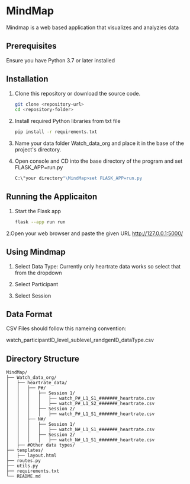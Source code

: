 # MindMap

Mindmap is a web based application that visualizes and analyzies data

## Prerequisites

Ensure you have Python 3.7 or later installed 

## Installation 

1. Clone this repository or download the source code.
   ```bash
   git clone <repository-url>
   cd <repository-folder>

2. Install required Python libraries from txt file 
   ```bash
   pip install -r requirements.txt
   
3. Name your data folder Watch_data_org and place it in the base of the project's directory.
   
4. Open console and CD into the base directory of the program and set FLASK_APP=run.py
   ```bash
   C:\"your directory"\MindMap>set FLASK_APP=run.py  

## Running the Applicaiton 

1. Start the Flask app
   ```bash
   flask --app run run
   
2.Open your web browser and paste the given URL
http://127.0.0.1:5000/

## Using Mindmap

1. Select Data Type: Currently only heartrate data works so select that from the dropdown
   
2. Select Participant
   
3. Select Session

## Data Format

CSV Files should follow this nameing convention:

watch_participantID_level_sublevel_randgenID_dataType.csv

## Directory Structure
```
MindMap/
├── Watch_data_org/
│   ├── heartrate_data/
│   │   ├── P#/
│   │   │   ├── Session 1/
│   │   │   │   ├── watch_P#_L1_S1_#######_heartrate.csv
│   │   │   │   ├── watch_P#_L1_S2_#######_heartrate.csv
│   │   │   ├── Session 2/
│   │   │   │   ├── watch_P#_L1_S1_#######_heartrate.csv
│   │   ├── N#/
│   │   │   ├── Session 1/
│   │   │   │   ├── watch_N#_L1_S1_#######_heartrate.csv
│   │   │   ├── Session 2/
│   │   │   │   ├── watch_N#_L1_S1_#######_heartrate.csv
│   ├── #Other data types/
├── templates/
│   ├── layout.html
├── routes.py
├── utils.py
├── requirements.txt
└── README.md
```

